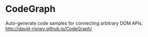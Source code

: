 CodeGraph
=========

Auto-generate code samples for connecting arbitrary DOM APIs. <a href="http://david-risney.github.io/CodeGraph/?q=input%20file%20change%20event,DataUrl">http://david-risney.github.io/CodeGraph/</a>
